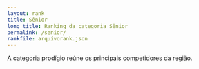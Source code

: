```yaml
---
layout: rank
title: Sênior
long_title: Ranking da categoria Sênior
permalink: /senior/
rankfile: arquivorank.json
---
```



A categoria prodígio reúne os principais competidores da região.
